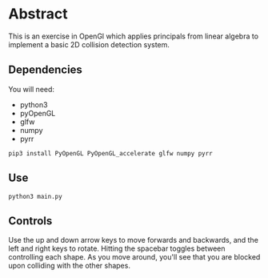 # Abstract
This is an exercise in OpenGl which applies principals from linear algebra to implement a basic 2D collision detection system.

## Dependencies
You will need:
* python3
* pyOpenGL
* glfw
* numpy
* pyrr

```shell
pip3 install PyOpenGL PyOpenGL_accelerate glfw numpy pyrr
```

## Use
```shell
python3 main.py
```

## Controls
Use the up and down arrow keys to move forwards and backwards, and the left and right keys to rotate.
Hitting the spacebar toggles between controlling each shape.
As you move around, you'll see that you are blocked upon colliding with the other shapes.

